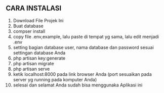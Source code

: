 ## CARA INSTALASI

1. Download File Projek Ini
2. Buat database
3. compser install
4. copy file .env,example, lalu paste di tempat yg sama, lalu edit menjadi .env
5. setting bagian database user, nama database dan password sesuai settingan database Anda 
6. php artisan key:generate
7. php artisan migrate
8. php artisan serve
9. ketik localhost:8000 pada link browser Anda (port sesuaikan pada server yg running pada komputer Anda)
10. selesai dan selamat Anda sudah bisa menggunaka Aplikasi ini
